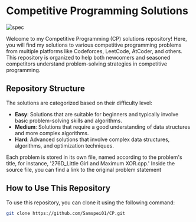 # Competitive Programming Solutions
![spec](https://github.com/Samspei01/CP/assets/155198764/203f6435-d2e1-48e1-a2cf-e9cc28fddeb4)

Welcome to my Competitive Programming (CP) solutions repository! Here, you will find my solutions to various competitive programming problems from multiple platforms like Codeforces, LeetCode, AtCoder, and others. This repository is organized to help both newcomers and seasoned competitors understand problem-solving strategies in competitive programming.

## Repository Structure

The solutions are categorized based on their difficulty level:
- **Easy**: Solutions that are suitable for beginners and typically involve basic problem-solving skills and algorithms.
- **Medium**: Solutions that require a good understanding of data structures and more complex algorithms.
- **Hard**: Advanced solutions that involve complex data structures, algorithms, and optimization techniques.

Each problem is stored in its own file, named according to the problem's title, for instance, '276D_Little Girl and Maximum XOR.cpp.' Inside the source file, you can find a link to the original problem statement
## How to Use This Repository

To use this repository, you can clone it using the following command:

```bash
git clone https://github.com/Samspei01/CP.git
